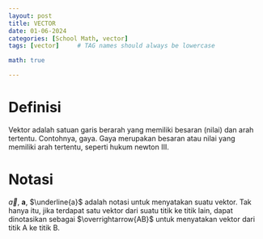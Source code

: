 ```yaml
---
layout: post
title: VECTOR
date: 01-06-2024
categories: [School Math, vector]
tags: [vector]     # TAG names should always be lowercase

math: true

---
```

# Definisi
Vektor adalah satuan garis berarah yang memiliki besaran (nilai) dan arah tertentu. Contohnya, gaya. Gaya merupakan besaran atau nilai yang memiliki arah tertentu, seperti hukum newton III.

# Notasi

$\vec{a}$, $\textbf{a}$, $\underline{a}$ adalah notasi untuk menyatakan suatu vektor. Tak hanya itu, jika terdapat satu vektor dari suatu titik ke titik lain, dapat dinotasikan sebagai $\overrightarrow{AB}$ untuk menyatakan vektor dari titik A ke titik B.


